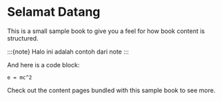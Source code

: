 # Selamat Datang
This is a small sample book to give you a feel for how book content is
structured.

:::{note}
Halo ini adalah contoh dari note
:::

And here is a code block:

```
e = mc^2
```

Check out the content pages bundled with this sample book to see more.
